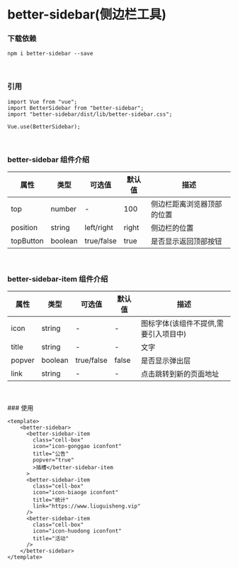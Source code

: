# better-sidebar(侧边栏工具)

### 下载依赖

```
npm i better-sidebar --save
```
<br/>

### 引用

```
import Vue from "vue";
import BetterSidebar from "better-sidebar";
import "better-sidebar/dist/lib/better-sidebar.css";

Vue.use(BetterSidebar);
```
<br/>

### better-sidebar 组件介绍

属性 | 类型 | 可选值 | 默认值 | 描述
-- | -- | -- | -- | --
top | number | - | 100 | 侧边栏距离浏览器顶部的位置
position | string | left/right | right |侧边栏的位置
topButton | boolean | true/false | true | 是否显示返回顶部按钮

<br/>

### better-sidebar-item 组件介绍

属性 | 类型 | 可选值 | 默认值 | 描述
-- | -- | -- | -- | --
icon | string | - | - | 图标字体(该组件不提供,需要引入项目中)
title | string | - | - | 文字
popver | boolean | true/false | false | 是否显示弹出层
link | string | - | - | 点击跳转到新的页面地址

<br/>
<br/>
### 使用

```
<template>
    <better-sidebar>
      <better-sidebar-item
        class="cell-box"
        icon="icon-gonggao iconfont"
        title="公告"
        popver="true"
        >插槽</better-sidebar-item
      >
      <better-sidebar-item
        class="cell-box"
        icon="icon-biaoge iconfont"
        title="统计"
        link="https://www.liuguisheng.vip"
      />
      <better-sidebar-item
        class="cell-box"
        icon="icon-huodong iconfont"
        title="活动"
      />
    </better-sidebar>
</template>

```

